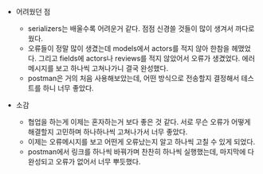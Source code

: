 * 어려웠던 점
  * serializers는 배울수록 어려운거 같다. 점점 신경쓸 것들이 많이 생겨서 까다로웠다.
  * 오류들이 정말 많이 생겼는데 models에서 actors를 적지 않아 한참을 헤맸었다. 그리고 fields에 actors나 reviews를 적지 않았어서 오류가 생겼었다. 에러 메시지를 보고 하나씩 고쳐나가니 결국 완성했다.
  * postman은 거의 처음 사용해보았는데, 어떤 방식으로 전송할지 결정해서 테스트를 하니 너무 좋았다. 



* 소감
  * 협업을 하는게 이제는 혼자하는거 보다 좋은 것 같다. 서로 무슨 오류가 어떻게 해결할지 고민하며 하나하나씩 고쳐나가서 너무 좋았다.
  * 이제는 오류메시지를 보고 어떤게 오류났는지 알고 하나씩 고칠 수 있게 되었다.
  * postman에서 링크를 하나씩 바꿔가며 찬찬히 하나씩 실행했는데,  마지막에 다 완성되고 오류가 없어서 너무 뿌듯했다.

